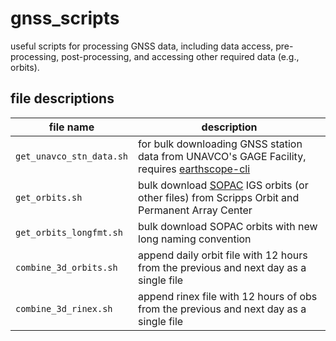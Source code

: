 # gnss_scripts
useful scripts for processing GNSS data, including data access, pre-processing, post-processing, and accessing other required data (e.g., orbits).  


## file descriptions

|file name| description|
|---------|------------|
`get_unavco_stn_data.sh` | for bulk downloading GNSS station data from UNAVCO's GAGE Facility, requires [earthscope-cli](https://gitlab.com/earthscope/public/earthscope-cli#Getting_Started) | 
`get_orbits.sh` |bulk download [SOPAC](http://garner.ucsd.edu) IGS orbits (or other files) from Scripps Orbit and Permanent Array Center|  
`get_orbits_longfmt.sh`| bulk download SOPAC orbits with new long naming convention  |
`combine_3d_orbits.sh`| append daily orbit file with 12 hours from the previous and next day as a single file | 
`combine_3d_rinex.sh`| append rinex file with 12 hours of obs from the previous and next day as a single file | 
